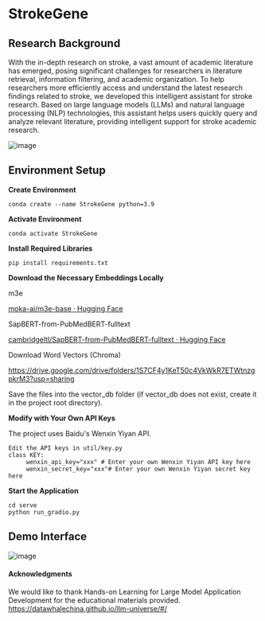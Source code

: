 # StrokeGene

## Research Background

With the in-depth research on stroke, a vast amount of academic literature has emerged, posing significant challenges for researchers in literature retrieval, information filtering, and academic organization. To help researchers more efficiently access and understand the latest research findings related to stroke, we developed this intelligent assistant for stroke research. Based on large language models (LLMs) and natural language processing (NLP) technologies, this assistant helps users quickly query and analyze relevant literature, providing intelligent support for stroke academic research.

![image](https://github.com/user-attachments/assets/85ce26d7-85dc-4d7d-b307-6920be3cf361)


## Environment Setup

**Create Environment**

```
conda create --name StrokeGene python=3.9
```

**Activate Environment**

```
conda activate StrokeGene
```

**Install Required Libraries**

```
pip install requirements.txt
```

**Download the Necessary Embeddings Locally**

m3e

[moka-ai/m3e-base · Hugging Face](https://huggingface.co/moka-ai/m3e-base)

SapBERT-from-PubMedBERT-fulltext

[cambridgeltl/SapBERT-from-PubMedBERT-fulltext · Hugging Face](https://huggingface.co/cambridgeltl/SapBERT-from-PubMedBERT-fulltext)

Download Word Vectors (Chroma)

https://drive.google.com/drive/folders/1S7CF4y1KeT50c4VkWkR7ETWtnzgpkrM3?usp=sharing

Save the files into the vector_db folder (if vector_db does not exist, create it in the project root directory).

**Modify with Your Own API Keys**

The project uses Baidu's Wenxin Yiyan API.

```
Edit the API keys in util/key.py
class KEY:
     wenxin_api_key="xxx" # Enter your own Wenxin Yiyan API key here
     wenxin_secret_key="xxx"# Enter your own Wenxin Yiyan secret key here
```

**Start the Application**

```
cd serve
python run_gradio.py
```

## Demo Interface

![image](https://github.com/user-attachments/assets/cacb4ce4-49ef-4d59-a372-c22a44cc9cbd)


#### Acknowledgments

We would like to thank Hands-on Learning for Large Model Application Development for the educational materials provided.
https://datawhalechina.github.io/llm-universe/#/
